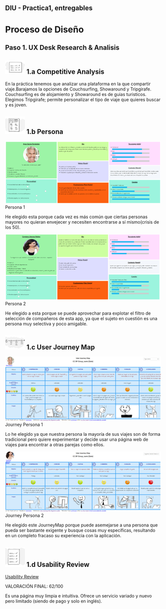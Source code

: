 ## DIU - Practica1, entregables

# Proceso de Diseño 

## Paso 1. UX Desk Research & Analisis 

![Método UX](imgP1/Competitive.png) 1.a Competitive Analysis
-----
En la práctica tenemos que analizar una plataforma en la que compartir viaje.Barajamos la opciones de Couchsurfing, Showaround y Tripgirafe. Couchsurfing es de alojamiento y Showaround es de guias turisticos. Elegimos Tripgirafe; permite personalizar el tipo de viaje que quieres buscar y es joven.

![Método UX](imgP1/Persona.png) 1.b Persona
-----
![Persona 1](imgP1/Imagen-Persona1.png) Persona 1

He elegido esta porque cada vez es más común que ciertas personas mayores no quieran envejecer y necesiten encontrarse a sí mismo(crisis de los 50).

![Persona 2](imgP1/Imagen-Persona2.png) Persona 2

He elegido a esta porque se puede aprovechar para explotar el filtro de selección de compañeros de esta app, ya que el sujeto en cuestión es una persona muy selectiva y poco amigable.

![Método UX](imgP1/JourneyMap.png) 1.c User Journey Map
----

![Journey 1](imgP1/JourneyMap-Persona1.png) Journey Persona 1

Lo he elegido ya que nuestra persona la mayoría de sus viajes son de forma tradicional pero quiere experimentar y decide usar una página web de viajes para encontrar a otras parejas como ellos.

![Journey 2](imgP1/JourneyMap-Persona2.png) Journey Persona 2

He elegido este JourneyMap porque puede asemejarse a una persona que pueda ser bastante exigente y busque cosas muy específicas, resultando en un completo fracaso su experiencia con la aplicación.

![Método UX](imgP1/usabilityReview.png) 1.d Usability Review
----
[Usability Review](https://github.com/DavidGmezHdez/DIU20/blob/master/P1/Usability%20Review-Práctica%201.pdf) 

VALORACIÓN FINAL: 62/100

Es una página muy limpia e intuitiva. Ofrece un servicio variado y nuevo pero limitado (siendo de pago y solo en inglés).
